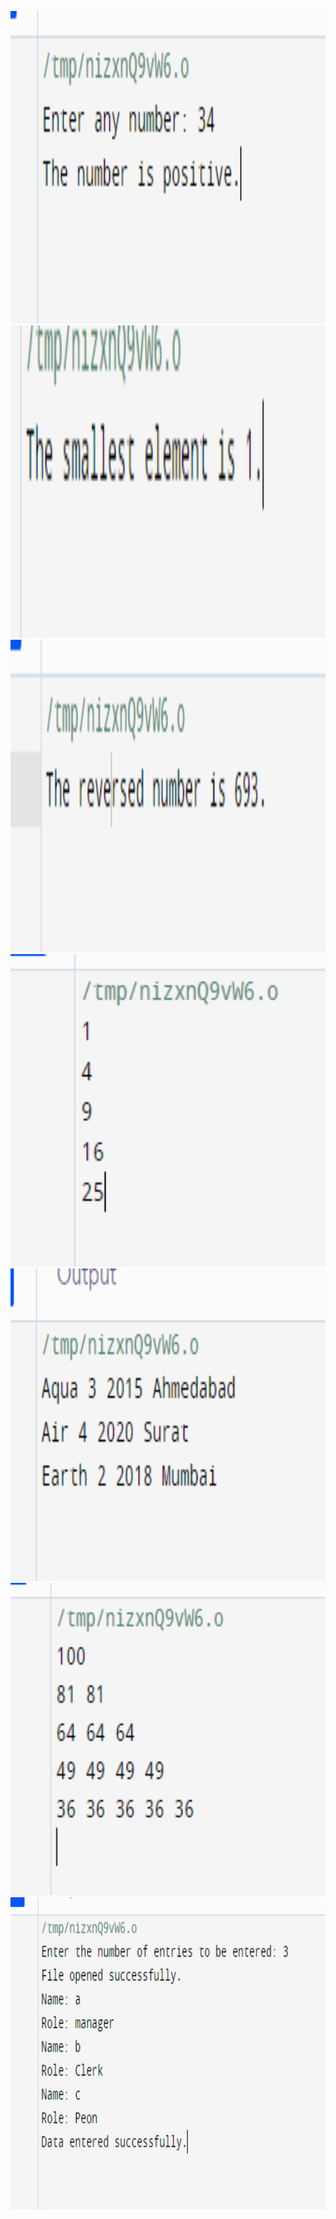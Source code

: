 <p>

<img src="https://github.com/Sanjana7360/Practical-Test/blob/main/1.png" height="500"/>
<img src="https://github.com/Sanjana7360/Practical-Test/blob/main/2.png" height="500"/>
<img src="https://github.com/Sanjana7360/Practical-Test/blob/main/3.png" height="500"/>
<img src="https://github.com/Sanjana7360/Practical-Test/blob/main/4.png" height="500"/>
<img src="https://github.com/Sanjana7360/Practical-Test/blob/main/5%20correct.png" height="500"/>
<img src="https://github.com/Sanjana7360/Practical-Test/blob/main/6.png" height="500"/>
<img src="https://github.com/Sanjana7360/Practical-Test/blob/main/7.png" height="500"/>
   
</p>
